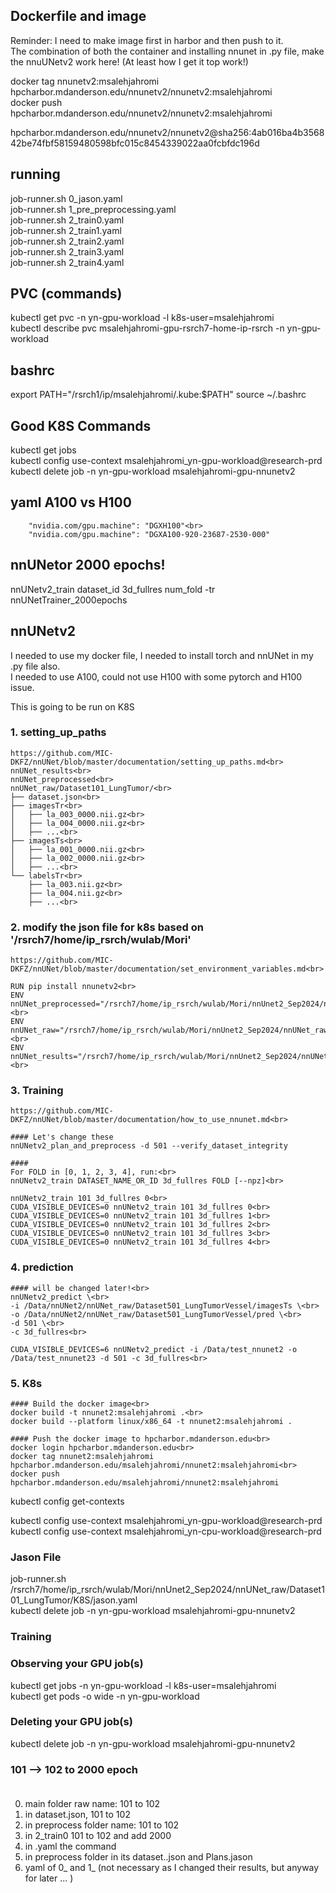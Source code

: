 
## Dockerfile and image
Reminder: I need to make image first in harbor and then push to it. <br>
The combination of both the container and installing nnunet in .py file, make the nnuUNetv2 work here! (At least how I get it top work!)<br>

docker tag nnunetv2:msalehjahromi hpcharbor.mdanderson.edu/nnunetv2/nnunetv2:msalehjahromi<br>
docker push hpcharbor.mdanderson.edu/nnunetv2/nnunetv2:msalehjahromi<br>

hpcharbor.mdanderson.edu/nnunetv2/nnunetv2@sha256:4ab016ba4b356842be74fbf58159480598bfc015c8454339022aa0fcbfdc196d<br>

## running
job-runner.sh 0_jason.yaml<br>
job-runner.sh 1_pre_preprocessing.yaml<br>
job-runner.sh 2_train0.yaml<br>
job-runner.sh 2_train1.yaml<br>
job-runner.sh 2_train2.yaml<br>
job-runner.sh 2_train3.yaml<br>
job-runner.sh 2_train4.yaml<br>

## PVC (commands)
kubectl get pvc -n yn-gpu-workload -l k8s-user=msalehjahromi<br>
kubectl describe pvc msalehjahromi-gpu-rsrch7-home-ip-rsrch -n yn-gpu-workload

## bashrc
export PATH="/rsrch1/ip/msalehjahromi/.kube:$PATH"
source ~/.bashrc

## Good K8S Commands
kubectl get jobs<br>
kubectl config use-context msalehjahromi_yn-gpu-workload@research-prd<br>
kubectl delete job -n yn-gpu-workload msalehjahromi-gpu-nnunetv2

## yaml A100 vs H100
        "nvidia.com/gpu.machine": "DGXH100"<br>
        "nvidia.com/gpu.machine": "DGXA100-920-23687-2530-000"

## nnUNetor 2000 epochs!
nnUNetv2_train dataset_id 3d_fullres num_fold -tr nnUNetTrainer_2000epochs

## nnUNetv2
I needed to use my docker file, I needed to install torch and nnUNet in my .py file also.<br>
I needed to use A100, could not use H100 with some pytorch and H100 issue.

This is going to be run on K8S

### 1. setting_up_paths<br>
    https://github.com/MIC-DKFZ/nnUNet/blob/master/documentation/setting_up_paths.md<br>
    nnUNet_results<br>
    nnUNet_preprocessed<br>
    nnUNet_raw/Dataset101_LungTumor/<br>
    ├── dataset.json<br>
    ├── imagesTr<br>
    │   ├── la_003_0000.nii.gz<br>
    │   ├── la_004_0000.nii.gz<br>
    │   ├── ...<br>
    ├── imagesTs<br>
    │   ├── la_001_0000.nii.gz<br>
    │   ├── la_002_0000.nii.gz<br>
    │   ├── ...<br>
    └── labelsTr<br>
        ├── la_003.nii.gz<br>
        ├── la_004.nii.gz<br>
        ├── ...<br>


### 2. modify the json file for k8s based on '/rsrch7/home/ip_rsrch/wulab/Mori'<br>
    https://github.com/MIC-DKFZ/nnUNet/blob/master/documentation/set_environment_variables.md<br>

    RUN pip install nnunetv2<br>
    ENV nnUNet_preprocessed="/rsrch7/home/ip_rsrch/wulab/Mori/nnUnet2_Sep2024/nnUNet_preprocessed"<br>
    ENV nnUNet_raw="/rsrch7/home/ip_rsrch/wulab/Mori/nnUnet2_Sep2024/nnUNet_raw"<br>
    ENV nnUNet_results="/rsrch7/home/ip_rsrch/wulab/Mori/nnUnet2_Sep2024/nnUNet_results"<br>

### 3. Training<br>
    https://github.com/MIC-DKFZ/nnUNet/blob/master/documentation/how_to_use_nnunet.md<br>

    #### Let's change these
    nnUNetv2_plan_and_preprocess -d 501 --verify_dataset_integrity

    ####
    For FOLD in [0, 1, 2, 3, 4], run:<br>
    nnUNetv2_train DATASET_NAME_OR_ID 3d_fullres FOLD [--npz]<br>

    nnUNetv2_train 101 3d_fullres 0<br>
    CUDA_VISIBLE_DEVICES=0 nnUNetv2_train 101 3d_fullres 0<br>
    CUDA_VISIBLE_DEVICES=0 nnUNetv2_train 101 3d_fullres 1<br>
    CUDA_VISIBLE_DEVICES=0 nnUNetv2_train 101 3d_fullres 2<br>
    CUDA_VISIBLE_DEVICES=0 nnUNetv2_train 101 3d_fullres 3<br>
    CUDA_VISIBLE_DEVICES=0 nnUNetv2_train 101 3d_fullres 4<br>


### 4. prediction<br>
    #### will be changed later!<br>
    nnUNetv2_predict \<br>
    -i /Data/nnUNet2/nnUNet_raw/Dataset501_LungTumorVessel/imagesTs \<br>
    -o /Data/nnUNet2/nnUNet_raw/Dataset501_LungTumorVessel/pred \<br>
    -d 501 \<br>
    -c 3d_fullres<br>

    CUDA_VISIBLE_DEVICES=6 nnUNetv2_predict -i /Data/test_nnunet2 -o /Data/test_nnunet23 -d 501 -c 3d_fullres<br>





### 5. K8s

    #### Build the docker image<br>
    docker build -t nnunet2:msalehjahromi .<br>
    docker build --platform linux/x86_64 -t nnunet2:msalehjahromi .

    #### Push the docker image to hpcharbor.mdanderson.edu<br>
    docker login hpcharbor.mdanderson.edu<br>
    docker tag nnunet2:msalehjahromi hpcharbor.mdanderson.edu/msalehjahromi/nnunet2:msalehjahromi<br>
    docker push hpcharbor.mdanderson.edu/msalehjahromi/nnunet2:msalehjahromi 


 kubectl config get-contexts 

kubectl config use-context msalehjahromi_yn-gpu-workload@research-prd<br>
kubectl config use-context msalehjahromi_yn-cpu-workload@research-prd

### Jason File
job-runner.sh /rsrch7/home/ip_rsrch/wulab/Mori/nnUnet2_Sep2024/nnUNet_raw/Dataset101_LungTumor/K8S/jason.yaml<br>
kubectl delete job -n yn-gpu-workload msalehjahromi-gpu-nnunetv2



### Training
### Observing your GPU job(s)
kubectl get jobs -n yn-gpu-workload -l k8s-user=msalehjahromi<br>
kubectl get pods -o wide -n yn-gpu-workload<br>

### Deleting your GPU job(s)<br>
kubectl delete job -n yn-gpu-workload msalehjahromi-gpu-nnunetv2


### 101 --> 102 to 2000 epoch<br><br>
0. main folder raw name: 101 to 102<br>
1. in dataset.json, 101 to 102<br>
2. in preprocess folder name: 101 to 102<br>
3. in 2_train0 101 to 102 and add 2000<br>
4. in .yaml the command<br>
5. in preprocess folder in its dataset..json and Plans.jason<br>
6. yaml of 0_ and 1_ (not necessary as I changed their results, but anyway for later ... )<br>

